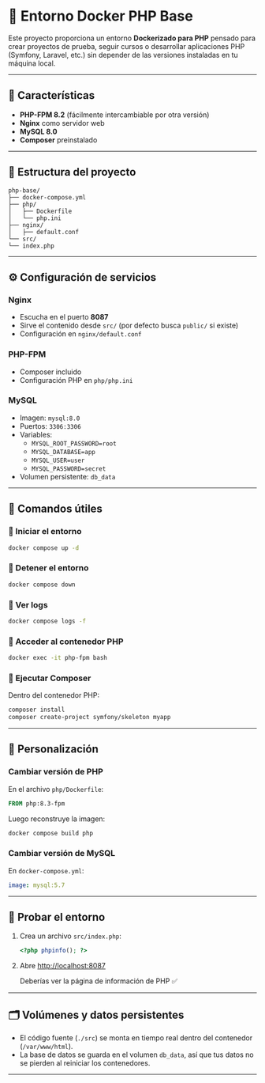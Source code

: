 # 🐳 Entorno Docker PHP Base

Este proyecto proporciona un entorno **Dockerizado para PHP** pensado para crear proyectos de prueba, seguir cursos o desarrollar aplicaciones PHP (Symfony, Laravel, etc.) sin depender de las versiones instaladas en tu máquina local.

---

## 🚀 Características

- **PHP-FPM 8.2** (fácilmente intercambiable por otra versión)
- **Nginx** como servidor web
- **MySQL 8.0**
- **Composer** preinstalado

---

## 🧱 Estructura del proyecto

```
php-base/
├── docker-compose.yml
├── php/
│   ├── Dockerfile
│   └── php.ini
├── nginx/
│   ├── default.conf
└── src/
└── index.php
````

---

## ⚙️ Configuración de servicios

### Nginx
- Escucha en el puerto **8087**
- Sirve el contenido desde `src/` (por defecto busca `public/` si existe)
- Configuración en `nginx/default.conf`

### PHP-FPM
- Composer incluido
- Configuración PHP en `php/php.ini`

### MySQL
- Imagen: `mysql:8.0`
- Puertos: `3306:3306`
- Variables:
  - `MYSQL_ROOT_PASSWORD=root`
  - `MYSQL_DATABASE=app`
  - `MYSQL_USER=user`
  - `MYSQL_PASSWORD=secret`
- Volumen persistente: `db_data`

---

## 🧰 Comandos útiles

### 🔹 Iniciar el entorno
```bash
docker compose up -d
````

### 🔹 Detener el entorno

```bash
docker compose down
```

### 🔹 Ver logs

```bash
docker compose logs -f
```

### 🔹 Acceder al contenedor PHP

```bash
docker exec -it php-fpm bash
```

### 🔹 Ejecutar Composer

Dentro del contenedor PHP:

```bash
composer install
composer create-project symfony/skeleton myapp
```

---

## 🧩 Personalización

### Cambiar versión de PHP

En el archivo `php/Dockerfile`:

```Dockerfile
FROM php:8.3-fpm
```

Luego reconstruye la imagen:

```bash
docker compose build php
```

### Cambiar versión de MySQL

En `docker-compose.yml`:

```yaml
image: mysql:5.7
```

---

## 🧪 Probar el entorno

1. Crea un archivo `src/index.php`:

   ```php
   <?php phpinfo(); ?>
   ```

2. Abre [http://localhost:8087](http://localhost:8087)

   Deberías ver la página de información de PHP ✅

---

## 🗂️ Volúmenes y datos persistentes

* El código fuente (`./src`) se monta en tiempo real dentro del contenedor (`/var/www/html`).
* La base de datos se guarda en el volumen `db_data`, así que tus datos no se pierden al reiniciar los contenedores.

---